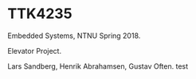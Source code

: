 # TTK4235
Embedded Systems, NTNU Spring 2018.

Elevator Project.

Lars Sandberg, Henrik Abrahamsen, Gustav Often.
test
